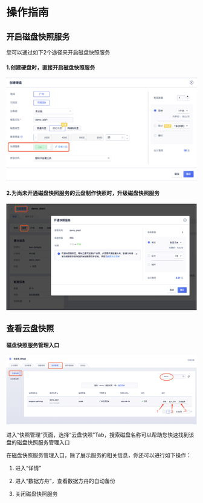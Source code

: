 # 操作指南



## 开启磁盘快照服务

您可以通过如下2个途径来开启磁盘快照服务

#### 1.创建硬盘时，直接开启磁盘快照服务

![image](/images/usnap1.png)

#### 2.为尚未开通磁盘快照服务的云盘制作快照时，升级磁盘快照服务

![image](/images/usnap2.png)



## 查看云盘快照

#### 磁盘快照服务管理入口

![image](/images/usnap3.png)

进入“快照管理”页面，选择“云盘快照”Tab，搜索磁盘名称可以帮助您快速找到该盘的磁盘快照服务管理入口

在磁盘快照服务管理入口，除了展示服务的相关信息，你还可以进行如下操作：

1. 进入“详情”

2. 进入“数据方舟”，查看数据方舟的自动备份

3. 关闭磁盘快照服务
